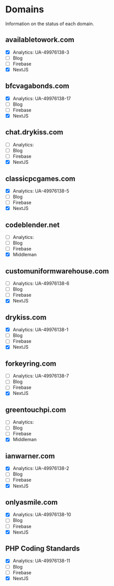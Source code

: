 # Domains

Information on the status of each domain.

## availabletowork.com

- [X] Analytics: UA-49976138-3
- [ ] Blog
- [ ] Firebase
- [X] NextJS

## bfcvagabonds.com

- [X] Analytics: UA-49976138-17
- [ ] Blog
- [ ] Firebase
- [X] NextJS

## chat.drykiss.com

- [ ] Analytics:
- [ ] Blog
- [ ] Firebase
- [X] NextJS

## classicpcgames.com

- [X] Analytics: UA-49976138-5
- [ ] Blog
- [ ] Firebase
- [X] NextJS

## codeblender.net

- [ ] Analytics:
- [ ] Blog
- [ ] Firebase
- [X] Middleman

## customuniformwarehouse.com

- [ ] Analytics: UA-49976138-6
- [ ] Blog
- [ ] Firebase
- [X] NextJS

## drykiss.com

- [X] Analytics: UA-49976138-1
- [ ] Blog
- [ ] Firebase
- [X] NextJS

## forkeyring.com

- [ ] Analytics: UA-49976138-7
- [ ] Blog
- [ ] Firebase
- [X] NextJS

## greentouchpi.com

- [ ] Analytics:
- [ ] Blog
- [ ] Firebase
- [X] Middleman

## ianwarner.com

- [X] Analytics: UA-49976138-2
- [ ] Blog
- [ ] Firebase
- [X] NextJS

## onlyasmile.com

- [X] Analytics: UA-49976138-10
- [ ] Blog
- [ ] Firebase
- [X] NextJS

## PHP Coding Standards

- [X] Analytics: UA-49976138-11
- [ ] Blog
- [ ] Firebase
- [X] NextJS
